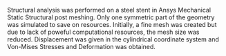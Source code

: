 Structural analysis was performed on a steel stent in Ansys Mechanical Static Structural post meshing. Only one symmetric part of the geometry was simulated to save on resources. Initially, a fine mesh was created but due to lack of poweful computational resources, the mesh size was reduced. Displacement was given in the cylindrical coordinate system and Von-Mises Stresses and Deformation was obtained.
